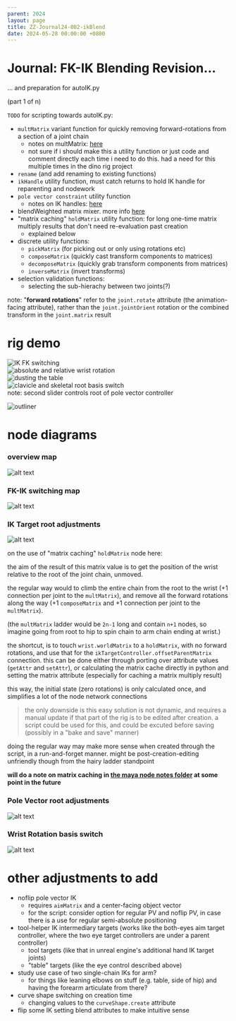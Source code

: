 ```yaml
---
parent: 2024
layout: page
title: ZZ-Journal24-002-ikBlend
date: 2024-05-28 00:00:00 +0800
---
```


# Journal: FK-IK Blending Revision...
... and preparation for autoIK.py

(part 1 of n)

`TODO` for scripting towards autoIK.py:
- `multMatrix` variant function for quickly removing forward-rotations from a section of a joint chain
	- notes on multMatrix: [here](../mayaNodeStuff/mNode_multMatrix.md)
	- not sure if i should make this a utility function or just code and comment directly each time i need to do this. had a need for this multiple times in the dino rig project
- `rename` (and add renaming to existing functions)
- `ikHandle` utility function, must catch returns to hold IK handle for reparenting and nodework
- `pole vector constraint` utility function
	- notes on IK handles: [here](../mayaNodeStuff/mNode_ikHandle_ikEffector.md)
- blendWeighted matrix mixer. more info [here](../mayaNodeStuff/mNode_blendMatrix.md)
- "matrix caching" `holdMatrix` utility function: for long one-time matrix multiply results that don't need re-evaluation past creation
	- explained below
- discrete utility functions:
	- `pickMatrix` (for picking out or only using rotations etc)
	- `composeMatrix` (quickly cast transform components to matrices)
	- `decomposeMatrix` (quickly grab transform components from matrices)
	- `inverseMatrix` (invert transforms)
- selection validation functions:
	- selecting the sub-hierachy between two joints(?)

note: "**forward rotations**" refer to the `joint.rotate` attribute (the animation-facing attribute), rather than the `joint.jointOrient` rotation or the combined transform in the `joint.matrix` result

# rig demo
![IK FK switching](img/2024/Note/002/ikBlend_ikSwitch.gif)<br/>
![absolute and relative wrist rotation](img/2024/Note/002/ikBlend_wristDemo0.gif)<br/>
![dusting the table](img/2024/Note/002/ikBlend_wristDemo1.gif)<br/>
![clavicle and skeletal root basis switch](img/2024/Note/002/ikBlend_targetAndPV.gif)<br/>
note: second slider controls root of pole vector controller

![outliner](img/2024/Note/002/ikBlend_Outliner.png)

# node diagrams

### overview map
![alt text](img/2024/Note/002/ikBlend_logicMap.png)


### FK-IK switching map
![alt text](img/2024/Note/002/ikBlend_switchLogic.png)


### IK Target root adjustments
![alt text](img/2024/Note/002/ikBlend_ikTarget.png)

on the use of "matrix caching" `holdMatrix` node here:

the aim of the result of this matrix value is to get the position of the wrist relative to the root of the joint chain, unmoved.

the regular way would to climb the entire chain from the root to the wrist (+1 connection per joint to the `multMatrix`), and remove all the forward rotations along the way (+1 `composeMatrix` and +1 connection per joint to the `multMatrix`).

(the `multMatrix` ladder would be `2n-1` long and contain `n+1` nodes, so imagine going from root to hip to spin chain to arm chain ending at wrist.)

the shortcut, is to touch `wrist.worldMatrix` to a `holdMatrix`, with no forward rotations, and use that for the `ikTargetController.offsetParentMatrix` connection. this can be done either through porting over attribute values (`getAttr` and `setAttr`), or calculating the matrix cache directly in python and setting the matrix attribute (especially for caching a matrix multiply result)

this way, the initial state (zero rotations) is only calculated once, and simplifies a lot of the node network connections

> the only downside is this easy solution is not dynamic, and requires a manual update if that part of the rig is to be edited after creation. a script could be used for this, and could be excuted before saving (possibly in a "bake and save" manner)

doing the regular way may make more sense when created through the script, in a run-and-forget manner. might be post-creation-editing unfriendly though from the hairy ladder standpoint

**will do a note on matrix caching in [the maya node notes folder](../mayaNodeStuff) at some point in the future**

### Pole Vector root adjustments
![alt text](img/2024/Note/002/ikBlend_PoleVector.png)

### Wrist Rotation basis switch
![alt text](img/2024/Note/002/ikBlend_logicWrist.png)


# other adjustments to add
- noflip pole vector IK
	- requires `aimMatrix` and a center-facing object vector
	- for the script: consider option for regular PV and noflip PV, in case there is a use for regular semi-absolute positioning
- tool-helper IK intermediary targets (works like the both-eyes aim target controller, where the two eye target controllers are under a parent controller)
	- tool targets (like that in unreal engine's additional hand IK target joints)
	- "table" targets (like the eye control described above)
- study use case of two single-chain IKs for arm?
	- for things like leaning elbows on stuff (e.g. table, side of hip) and having the forearm articulate from there?
- curve shape switching on creation time
	- changing values to the `curveShape.create` attribute
- flip some IK setting blend attributes to make intuitive sense